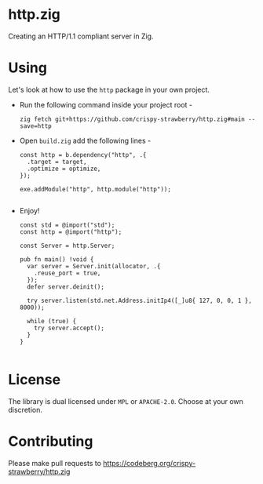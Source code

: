 # http.zig
Creating an HTTP/1.1 compliant server in Zig.

# Using
Let's look at how to use the `http` package in your own project.

+ Run the following command inside your project root - 
  ```
  zig fetch git+https://github.com/crispy-strawberry/http.zig#main --save=http
  ```
+ Open `build.zig` add the following lines -
  ```zig
  const http = b.dependency("http", .{
    .target = target,
    .optimize = optimize,
  });

  exe.addModule("http", http.module("http"));
    
  ```
+ Enjoy!
  ```zig
  const std = @import("std");
  const http = @import("http");

  const Server = http.Server;

  pub fn main() !void {
    var server = Server.init(allocator, .{
      .reuse_port = true,
    });
    defer server.deinit();

    try server.listen(std.net.Address.initIp4([_]u8{ 127, 0, 0, 1 }, 8000));

    while (true) {
      try server.accept();
    }
  }
    
  ```

# License
The library is dual licensed under `MPL` or `APACHE-2.0`.
Choose at your own discretion.

# Contributing 
Please make pull requests to https://codeberg.org/crispy-strawberry/http.zig
